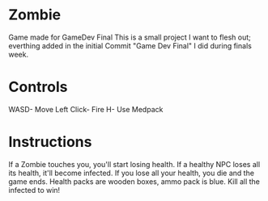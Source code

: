# Zombie
Game made for GameDev Final
This is a small project I want to flesh out; everthing added in the initial Commit "Game Dev Final" I did during finals week. 

# Controls
WASD- Move
Left Click- Fire
H- Use Medpack

# Instructions
If a Zombie touches you, you'll start losing health. If a healthy NPC loses all its health, it'll become infected. If you lose all your health, you die and the game ends. Health packs are wooden boxes, ammo pack is blue. Kill all the infected to win!
